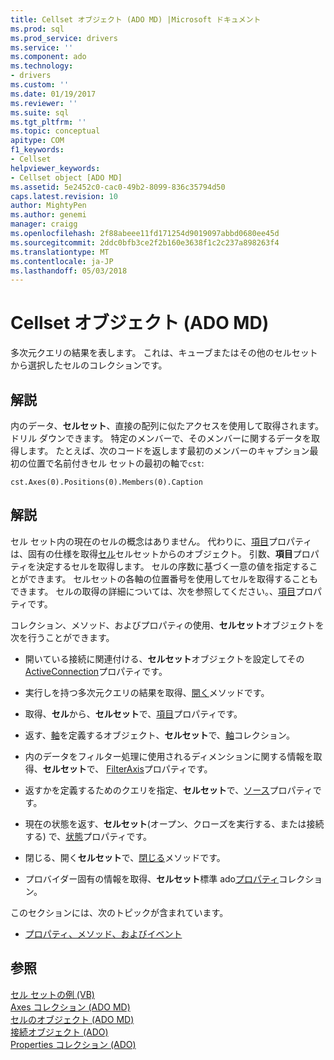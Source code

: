 ```yaml
---
title: Cellset オブジェクト (ADO MD) |Microsoft ドキュメント
ms.prod: sql
ms.prod_service: drivers
ms.service: ''
ms.component: ado
ms.technology:
- drivers
ms.custom: ''
ms.date: 01/19/2017
ms.reviewer: ''
ms.suite: sql
ms.tgt_pltfrm: ''
ms.topic: conceptual
apitype: COM
f1_keywords:
- Cellset
helpviewer_keywords:
- Cellset object [ADO MD]
ms.assetid: 5e2452c0-cac0-49b2-8099-836c35794d50
caps.latest.revision: 10
author: MightyPen
ms.author: genemi
manager: craigg
ms.openlocfilehash: 2f88abeee11fd171254d9019097abbd0680ee45d
ms.sourcegitcommit: 2ddc0bfb3ce2f2b160e3638f1c2c237a898263f4
ms.translationtype: MT
ms.contentlocale: ja-JP
ms.lasthandoff: 05/03/2018
---
```

# <a name="cellset-object-ado-md"></a>Cellset オブジェクト (ADO MD)
多次元クエリの結果を表します。 これは、キューブまたはその他のセルセットから選択したセルのコレクションです。  
  
## <a name="remarks"></a>解説  
 内のデータ、**セルセット**、直接の配列に似たアクセスを使用して取得されます。 ドリル ダウンできます。 特定のメンバーで、そのメンバーに関するデータを取得します。 たとえば、次のコードを返します最初のメンバーのキャプション最初の位置で名前付きセル セットの最初の軸で`cst`:  
  
```  
cst.Axes(0).Positions(0).Members(0).Caption  
```  
  
## <a name="remarks"></a>解説  
 セル セット内の現在のセルの概念はありません。 代わりに、[項目](../../../ado/reference/ado-md-api/item-property-ado-md-cellset.md)プロパティは、固有の仕様を取得[セル](../../../ado/reference/ado-md-api/cell-object-ado-md.md)セルセットからのオブジェクト。 引数、**項目**プロパティを決定するセルを取得します。 セルの序数に基づく一意の値を指定することができます。 セルセットの各軸の位置番号を使用してセルを取得することもできます。 セルの取得の詳細については、次を参照してください。、[項目](../../../ado/reference/ado-md-api/item-property-ado-md-cellset.md)プロパティです。  
  
 コレクション、メソッド、およびプロパティの使用、**セルセット**オブジェクトを次を行うことができます。  
  
-   開いている接続に関連付ける、**セルセット**オブジェクトを設定してその[ActiveConnection](../../../ado/reference/ado-md-api/activeconnection-property-ado-md.md)プロパティです。  
  
-   実行しを持つ多次元クエリの結果を取得、[開く](../../../ado/reference/ado-md-api/open-method-ado-md.md)メソッドです。  
  
-   取得、**セル**から、**セルセット**で、[項目](../../../ado/reference/ado-md-api/item-property-ado-md-cellset.md)プロパティです。  
  
-   返す、[軸](../../../ado/reference/ado-md-api/axis-object-ado-md.md)を定義するオブジェクト、**セルセット**で、[軸](../../../ado/reference/ado-md-api/axes-collection-ado-md.md)コレクション。  
  
-   内のデータをフィルター処理に使用されるディメンションに関する情報を取得、**セルセット**で、 [FilterAxis](../../../ado/reference/ado-md-api/filteraxis-property-ado-md.md)プロパティです。  
  
-   返すかを定義するためのクエリを指定、**セルセット**で、[ソース](../../../ado/reference/ado-md-api/source-property-ado-md.md)プロパティです。  
  
-   現在の状態を返す、**セルセット**(オープン、クローズを実行する、または接続する) で、[状態](../../../ado/reference/ado-md-api/state-property-ado-md.md)プロパティです。  
  
-   閉じる、開く**セルセット**で、[閉じる](../../../ado/reference/ado-md-api/close-method-ado-md.md)メソッドです。  
  
-   プロバイダー固有の情報を取得、**セルセット**標準 ado[プロパティ](../../../ado/reference/ado-api/properties-collection-ado.md)コレクション。  
  
 このセクションには、次のトピックが含まれています。  
  
-   [プロパティ、メソッド、およびイベント](../../../ado/reference/ado-md-api/cellset-object-properties-methods-and-events.md)  
  
## <a name="see-also"></a>参照  
 [セル セットの例 (VB)](../../../ado/reference/ado-md-api/cellset-example-vb.md)   
 [Axes コレクション (ADO MD)](../../../ado/reference/ado-md-api/axes-collection-ado-md.md)   
 [セルのオブジェクト (ADO MD)](../../../ado/reference/ado-md-api/cell-object-ado-md.md)   
 [接続オブジェクト (ADO)](../../../ado/reference/ado-api/connection-object-ado.md)   
 [Properties コレクション (ADO)](../../../ado/reference/ado-api/properties-collection-ado.md)
